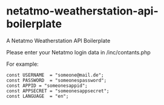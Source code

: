 # netatmo-weatherstation-api-boilerplate
A Netatmo Weatherstation API Boilerplate 

Please enter your Netatmo login data in /inc/contants.php

For example:

	const USERNAME	= "someone@mail.de";
	const PASSWORD	= "someonespassword";
	const APPID	= "someonesappid";
	const APPSECRET = "someonesappsecret";
	const LANGUAGE  = "en";
